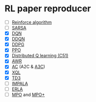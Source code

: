 # RL paper reproducer

- [ ] [Reinforce algorithm]()
- [ ] [SARSA]()
- [x] [DQN](https://www.cs.toronto.edu/~vmnih/docs/dqn.pdf)
- [x] [DDQN](https://arxiv.org/pdf/1509.06461.pdf)
- [x] [DDPG](https://arxiv.org/pdf/1509.02971.pdf)
- [x] [PPO](https://arxiv.org/pdf/1707.06347.pdf)
- [x] [Distributed Q learning (C51)](https://arxiv.org/pdf/1707.06887.pdf)
- [x] [AWR](https://openreview.net/attachment?id=H1gdF34FvS&name=original_pdf)
- [x] [AC](https://proceedings.neurips.cc/paper/1999/file/6449f44a102fde848669bdd9eb6b76fa-Paper.pdf) (A2C & [A3C](https://arxiv.org/pdf/1602.01783.pdf))
- [x] [XQL](https://div99.github.io/XQL)
- [x] [TD3](https://arxiv.org/pdf/1802.09477.pdf)
- [ ] [IMPALA](https://arxiv.org/pdf/1802.01561.pdf)
- [ ] [ERLA](https://arxiv.org/pdf/2101.03958.pdf)
- [ ] [MPO](https://arxiv.org/pdf/1806.06920.pdf) and [MPO+](https://arxiv.org/pdf/1812.02256.pdf)
